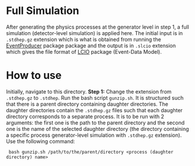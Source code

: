 Full Simulation
================
After generating the physics processes at the generator level in step 1, a full simulation (detector-level simulation) is applied here. The initial input is in ```.stdhep.gz``` extension which is what is obtained from running the [EventProducer](https://github.com/HEP-FCC/EventProducer#eventproducer) package package and the output is in ```.slcio``` extension which gives the file format of [LCIO](https://github.com/iLCSoft/LCIO) package (Event-Data Model). 

How to use
================
Initially, navigate to this directory. 
__Step 1:__ Change the extension from ```.stdhep.gz``` to ```.stdhep```. 
Run the bash script ```gunzip.sh```. It is structured such that there is a parent directory containing daughter directories. The daughter directories contain the ```.stdhep.gz``` files such that each daughter directory corresponds to a separate process. It is to be run with 2 arguments: the first one is the path to the parent directory and the second one is the name of the selected daughter directory (the directory containing a specific process generator-level simulation with ```.stdhep.gz``` extension). Use the following command:
```
 bash gunzip.sh /path/to/the/parent/directory <process (daughter directory) name>
```
